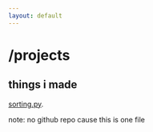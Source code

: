 ```yaml
---
layout: default
---
```


# /projects

## things i made

[sorting.py](http://jased.site/projects/sorting-py/sorting.py). 

note: no github repo cause this is one file

[githubbadge]: https://res.cloudinary.com/practicaldev/image/fetch/s--4pQJI-Km--/c_limit%2Cf_auto%2Cfl_progressive%2Cq_auto%2Cw_880/https://img.shields.io/badge/GitHub-100000%3Fstyle%3Dfor-the-badge%26logo%3Dgithub%26logoColor%3Dwhite
